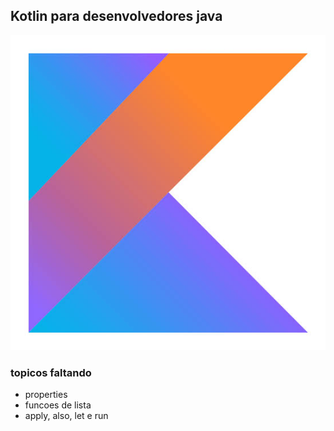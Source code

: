 ## Kotlin para desenvolvedores java

![kotlin Logo](img/kotlin.jpeg#thumbnail)

### topicos faltando
- properties
- funcoes de lista
- apply, also, let e run 